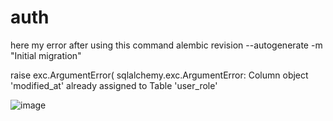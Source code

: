 # auth

here my error after using this command alembic revision --autogenerate -m "Initial migration"

raise exc.ArgumentError(
sqlalchemy.exc.ArgumentError: Column object 'modified_at' already assigned to Table 'user_role'

 ![image](https://github.com/uhuddurmus/auth/assets/74601877/8997597b-6ee4-4c74-ac6d-97eecb4306f0)

